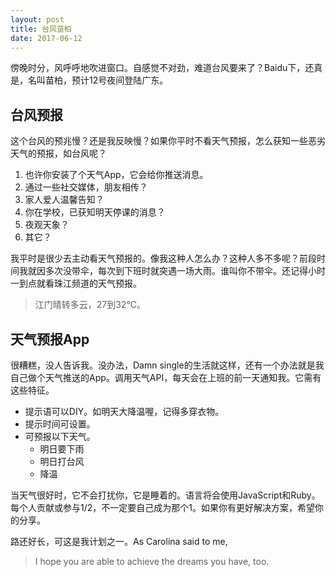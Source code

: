 ```yaml
---
layout: post
title: 台风苗柏
date: 2017-06-12
---
```

傍晚时分，风呼呼地吹进窗口。自感觉不对劲，难道台风要来了？Baidu下，还真是，名叫苗柏，预计12号夜间登陆广东。

## 台风预报

这个台风的预兆慢？还是我反映慢？如果你平时不看天气预报，怎么获知一些恶劣天气的预报，如台风呢？

1. 也许你安装了个天气App，它会给你推送消息。
2. 通过一些社交媒体，朋友相传？
3. 家人爱人温馨告知？
3. 你在学校，已获知明天停课的消息？
4. 夜观天象？
5. 其它？

我平时是很少去主动看天气预报的。像我这种人怎么办？这种人多不多呢？前段时间我就因多次没带伞，每次到下班时就突遇一场大雨。谁叫你不带伞。还记得小时一到点就看珠江频道的天气预报。

> 江门晴转多云，27到32℃。

## 天气预报App

很糟糕，没人告诉我。没办法，Damn single的生活就这样，还有一个办法就是我自己做个天气推送的App。调用天气API，每天会在上班的前一天通知我。它需有这些特征。

- 提示语可以DIY。如明天大降温喔，记得多穿衣物。
- 提示时间可设置。
- 可预报以下天气。
  - 明日要下雨
  - 明日打台风
  - 降温
 
当天气很好时，它不会打扰你，它是睡着的。语言将会使用JavaScript和Ruby。每个人贡献或参与1/2，不一定要自己成为那个1。如果你有更好解决方案，希望你的分享。

路还好长，可这是我计划之一。As Carolina said to me,

> I hope you are able to achieve the dreams you have, too.






